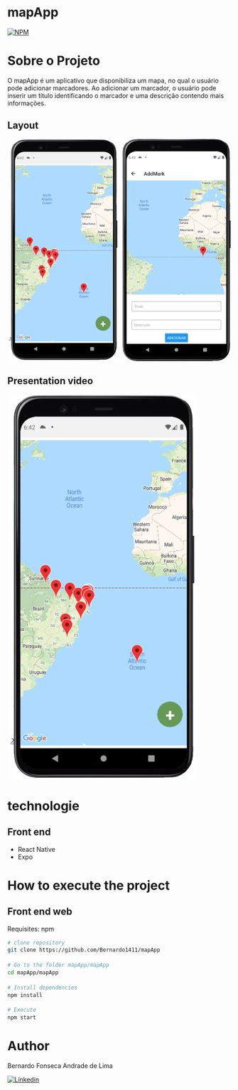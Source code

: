 # mapApp
[![NPM](https://img.shields.io/npm/l/react)](https://github.com/Bernardo1411/mapApp/blob/master/LICENSE) 

# Sobre o Projeto

O mapApp é um aplicativo que disponibiliza um mapa, no qual o usuário pode adicionar marcadores. Ao adicionar um marcador, o usuário pode inserir um título identificando o marcador e uma descrição contendo mais informações.

## Layout

<img src="https://github.com/Bernardo1411/mapApp/blob/master/mapApp/assets/mapappmain.png" alt="map_page" width="250" height="500" /> <img src="https://github.com/Bernardo1411/mapApp/blob/master/mapApp/assets/mapappinsertmark.png" alt="marker_page" width="250" height="500" />

## Presentation video

  [![IMAGE ALT TEXT](https://github.com/Bernardo1411/mapApp/blob/master/mapApp/assets/mapappmain.png)](https://drive.google.com/file/d/18jlBHYrNjksER1hBLtI2I462Ig-8qU9h/view?usp=sharing "mapApp video") 

# technologie
## Front end
- React Native
- Expo

# How to execute the project
## Front end web
Requisites: npm

```bash
# clone repository
git clone https://github.com/Bernardo1411/mapApp

# Go to the folder mapApp/mapApp
cd mapApp/mapApp

# Install dependencies
npm install

# Execute
npm start
```

# Author

Bernardo Fonseca Andrade de Lima

[![Linkedin](https://img.shields.io/badge/LinkedIn-0077B5?style=for-the-badge&logo=linkedin&logoColor=white)](https://www.linkedin.com/in/bernardo-fonseca-97926811b/)
